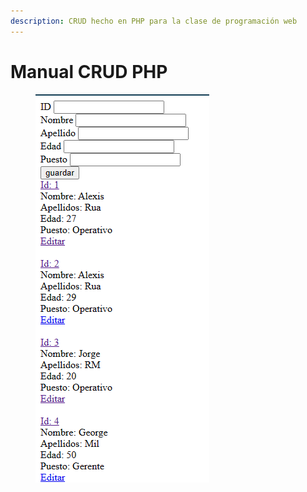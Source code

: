```yaml
---
description: CRUD hecho en PHP para la clase de programación web
---
```


# Manual CRUD PHP

<figure><img src=".gitbook/assets/image.png" alt=""><figcaption></figcaption></figure>
